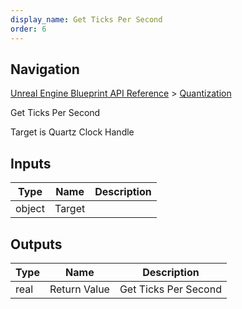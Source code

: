 ```yaml
---
display_name: Get Ticks Per Second
order: 6
---
```

## Navigation

[Unreal Engine Blueprint API Reference](https://dev.epicgames.com/documentation/en-us/unreal-engine/BlueprintAPI) > [Quantization](https://dev.epicgames.com/documentation/en-us/unreal-engine/BlueprintAPI/Quantization)

Get Ticks Per Second

Target is Quartz Clock Handle

## Inputs

| Type | Name | Description |
| --- | --- | --- |
| object | Target |  |

## Outputs

| Type | Name | Description |
| --- | --- | --- |
| real | Return Value | Get Ticks Per Second |
